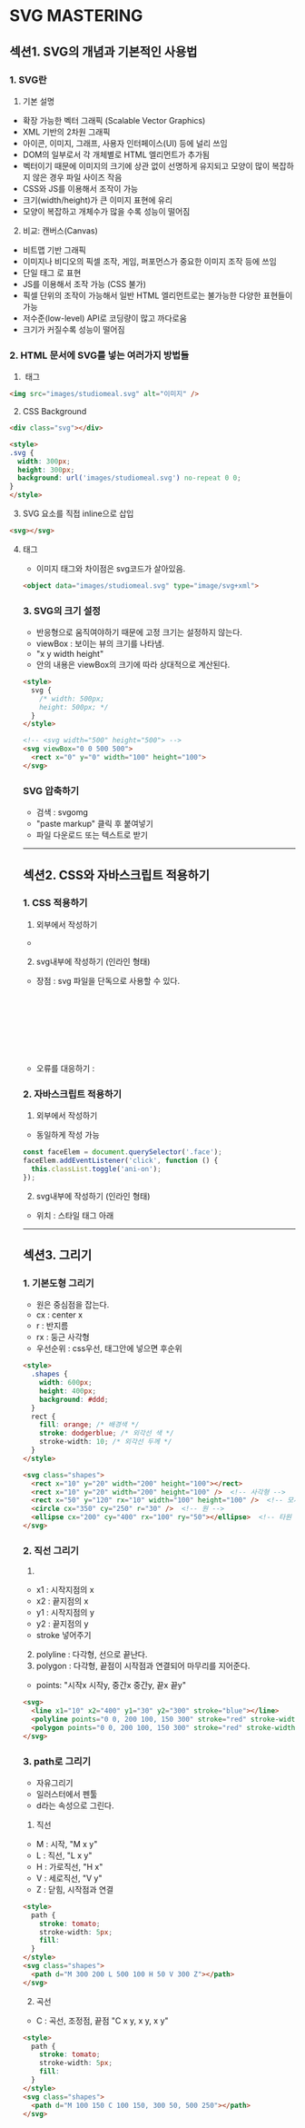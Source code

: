 # SVG MASTERING

## 섹션1. SVG의 개념과 기본적인 사용법
### 1. SVG란
1) 기본 설명
- 확장 가능한 벡터 그래픽 (Scalable Vector Graphics)
- XML 기반의 2차원 그래픽
- 아이콘, 이미지, 그래프, 사용자 인터페이스(UI) 등에 널리 쓰임
- DOM의 일부로서 각 개체별로 HTML 엘리먼트가 추가됨
- 벡터이기 때문에 이미지의 크기에 상관 없이 선명하게 유지되고 모양이 많이 복잡하지 않은 경우 파일 사이즈 작음
- CSS와 JS를 이용해서 조작이 가능
- 크기(width/height)가 큰 이미지 표현에 유리
- 모양이 복잡하고 개체수가 많을 수록 성능이 떨어짐

2) 비교: 캔버스(Canvas)
- 비트맵 기반 그래픽
- 이미지나 비디오의 픽셀 조작, 게임, 퍼포먼스가 중요한 이미지 조작 등에 쓰임
- 단일 태그 <canvas>로 표현
- JS를 이용해서 조작 가능 (CSS 불가)
- 픽셀 단위의 조작이 가능해서 일반 HTML 엘리먼트로는 불가능한 다양한 표현들이 가능
- 저수준(low-level) API로 코딩량이 많고 까다로움
- 크기가 커질수록 성능이 떨어짐

### 2. HTML 문서에 SVG를 넣는 여러가지 방법들
1) <img> 태그
```html
<img src="images/studiomeal.svg" alt="이미지" />
```

2) CSS Background
```html
<div class="svg"></div>

<style>
.svg {
  width: 300px;
  height: 300px;
  background: url('images/studiomeal.svg') no-repeat 0 0;
}
</style>
```

3) SVG 요소를 직접 inline으로 삽입
```html
<svg></svg>
```
4) <object> 태그
- 이미지 태그와 차이점은 svg코드가 살아있음.
```html
<object data="images/studiomeal.svg" type="image/svg+xml">
```

### 3. SVG의 크기 설정
- 반응형으로 움직여야하기 때문에 고정 크기는 설정하지 않는다.
- viewBox : 보이는 뷰의 크기를 나타냄.
- "x y width height"
- 안의 내용은 viewBox의 크기에 따라 상대적으로 계산된다.

```html
<style>
  svg {
    /* width: 500px;
    height: 500px; */
  }
</style>

<!-- <svg width="500" height="500"> -->
<svg viewBox="0 0 500 500">
  <rect x="0" y="0" width="100" height="100">
</svg>
```

### SVG 압축하기
- 검색 : svgomg
- "paste markup" 클릭 후 붙여넣기
- 파일 다운로드 또는 텍스트로 받기

---
## 섹션2. CSS와 자바스크립트 적용하기
### 1. CSS 적용하기
1. 외부에서 작성하기
- <style></style>
2. svg내부에 작성하기 (인라인 형태)
- 장점 : svg 파일을 단독으로 사용할 수 있다.
- 오류를 대응하기 : <svg><style><![CDATA[  css  ]]></style></svg>

### 2. 자바스크립트 적용하기
1. 외부에서 작성하기
- 동일하게 작성 가능
```js
const faceElem = document.querySelector('.face');
faceElem.addEventListener('click', function () {
  this.classList.toggle('ani-on');
});
```

2. svg내부에 작성하기 (인라인 형태)
- 위치 : 스타일 태그 아래

---
## 섹션3. 그리기
### 1. 기본도형 그리기
- 원은 중심점을 잡는다.
- cx : center x
- r : 반지름
- rx : 둥근 사각형
- 우선순위 : css우선, 태그안에 넣으면 후순위

```html
<style>
  .shapes {
    width: 600px;
    height: 400px;
    background: #ddd;
  }
  rect {
    fill: orange; /* 배경색 */
    stroke: dodgerblue; /* 외각선 색 */
    stroke-width: 10; /* 외각선 두께 */
  }
</style>

<svg class="shapes">
  <rect x="10" y="20" width="200" height="100"></rect>
  <rect x="10" y="20" width="200" height="100" />  <!-- 사각형 -->
  <rect x="50" y="120" rx="10" width="100" height="100" />  <!-- 모서리 둥근 사각형 -->
  <circle cx="350" cy="250" r="30" />  <!-- 원 -->
  <ellipse cx="200" cy="400" rx="100" ry="50"></ellipse>  <!-- 타원 -->
</svg>
```

### 2. 직선 그리기
1) <line></line>
- x1 : 시작지점의 x
- x2 : 끝지점의 x
- y1 : 시작지점의 y
- y2 : 끝지점의 y
- stroke 넣어주기

2) polyline : 다각형, 선으로 끝난다.
3) polygon : 다각형, 끝점이 시작점과 연결되어 마무리를 지어준다.
- points: "시작x 시작y, 중간x 중간y, 끝x 끝y"

```html
<svg>
  <line x1="10" x2="400" y1="30" y2="300" stroke="blue"></line>
  <polyline points="0 0, 200 100, 150 300" stroke="red" stroke-width="10"></polyline>
  <polygon points="0 0, 200 100, 150 300" stroke="red" stroke-width="10" /></polygon>
</svg>
```

### 3. path로 그리기
- 자유그리기
- 일러스터에서 펜툴
- d라는 속성으로 그린다.

1) 직선
- M : 시작, "M x y"
- L : 직선, "L x y"
- H : 가로직선, "H x"
- V : 세로직선, "V y"
- Z : 닫힘, 시작점과 연결

```html
<style>
  path {
    stroke: tomato;
    stroke-width: 5px;
    fill: 
  }
</style>
<svg class="shapes">
  <path d="M 300 200 L 500 100 H 50 V 300 Z"></path>
</svg>
```

2) 곡선
- C : 곡선, 조정점, 끝점 "C x y, x y, x y"

```html
<style>
  path {
    stroke: tomato;
    stroke-width: 5px;
    fill: 
  }
</style>
<svg class="shapes">
  <path d="M 100 150 C 100 150, 300 50, 500 250"></path>
</svg>
```